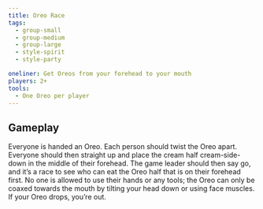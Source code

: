 ```yaml
---
title: Oreo Race
tags:
  - group-small
  - group-medium
  - group-large
  - style-spirit
  - style-party

oneliner: Get Oreos from your forehead to your mouth
players: 2+
tools:
  - One Oreo per player
---
```

## Gameplay
Everyone is handed an Oreo. Each person should twist the Oreo apart. Everyone should then straight up and place the cream half cream-side-down in the middle of their forehead. The game leader should then say go, and it’s a race to see who can eat the Oreo half that is on their forehead first. No one is allowed to use their hands or any tools; the Oreo can only be coaxed towards the mouth by tilting your head down or using face muscles. If your Oreo drops, you’re out.
